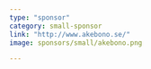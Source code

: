 ```yaml
---
type: "sponsor"
category: small-sponsor
link: "http://www.akebono.se/"
image: sponsors/small/akebono.png

---
```

